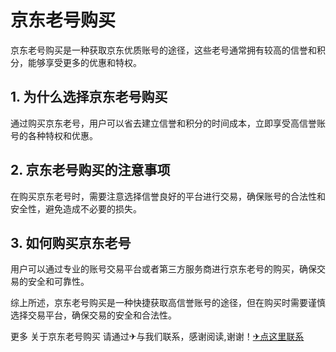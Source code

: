 # 京东老号购买

京东老号购买是一种获取京东优质账号的途径，这些老号通常拥有较高的信誉和积分，能够享受更多的优惠和特权。

## 1. 为什么选择京东老号购买

通过购买京东老号，用户可以省去建立信誉和积分的时间成本，立即享受高信誉账号的各种特权和优惠。

## 2. 京东老号购买的注意事项

在购买京东老号时，需要注意选择信誉良好的平台进行交易，确保账号的合法性和安全性，避免造成不必要的损失。

## 3. 如何购买京东老号

用户可以通过专业的账号交易平台或者第三方服务商进行京东老号的购买，确保交易的安全和可靠性。

综上所述，京东老号购买是一种快捷获取高信誉账号的途径，但在购买时需要谨慎选择交易平台，确保交易的安全和合法性。

更多 关于京东老号购买 请通过✈与我们联系，感谢阅读,谢谢！[✈点这里联系](https://a.k02.cc)